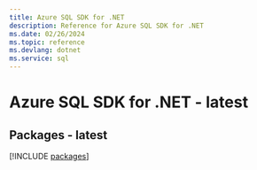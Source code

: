 ```yaml
---
title: Azure SQL SDK for .NET
description: Reference for Azure SQL SDK for .NET
ms.date: 02/26/2024
ms.topic: reference
ms.devlang: dotnet
ms.service: sql
---
```

# Azure SQL SDK for .NET - latest
## Packages - latest
[!INCLUDE [packages](sql-index.md)]